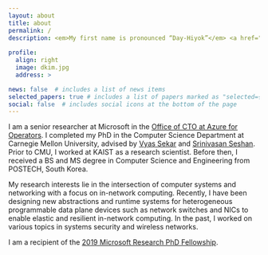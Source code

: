 ```yaml
---
layout: about
title: about
permalink: /
description: <em>My first name is pronounced “Day-Hiyok”</em> <a href="#" onclick="play('name')"><i class="fa fa-1x fa-play-circle"></i></a><br/><a href="mailto:daehyeok.kim@microsoft.com">daehyeok.kim@microsoft.com</a> | <a href="https://scholar.google.com/citations?user=n017nRYAAAAJ&hl=en">Google Scholar</a> | <a href="assets/docs/daehyeok-kim-cv.pdf">CV</a> 
 
profile:
  align: right
  image: dkim.jpg
  address: >

news: false  # includes a list of news items
selected_papers: true # includes a list of papers marked as "selected={true}"
social: false  # includes social icons at the bottom of the page
---
```


I am a senior researcher at Microsoft in the <a
href="https://www.microsoft.com/en-us/research/group/azure-for-operators-afo-research/"> Office of CTO at Azure for Operators</a>.
I completed my PhD in the Computer Science Department at Carnegie Mellon University, advised by 
<a href="https://users.ece.cmu.edu/~vsekar/">Vyas Sekar</a>
and
<a href="https://www.cs.cmu.edu/~srini/">Srinivasan Seshan</a>.
Prior to CMU, I worked at KAIST as a research scientist. 
Before then, I received a BS and MS degree in
Computer Science and Engineering from POSTECH, South Korea.

My research interests lie in the intersection of computer systems and networking
with a focus on in-network computing. Recently, I have been
designing new abstractions and runtime systems for heterogeneous programmable
data plane devices such as network switches and NICs to enable elastic and resilient in-network computing.
In the past, I worked on various topics in systems security and wireless networks.

I am a recipient of the <a href="https://www.microsoft.com/en-us/research/academic-program/phd-fellowship/#!fellows">2019 Microsoft Research PhD Fellowship</a>.
